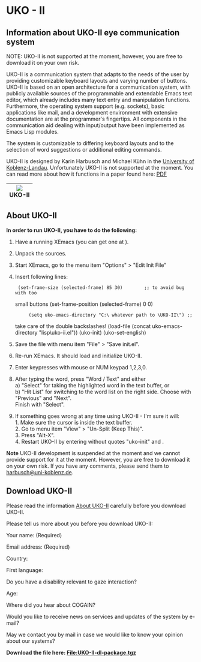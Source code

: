 

# UKO - II

##  Information about UKO-II eye communication system 

NOTE: UKO-II is not supported at the moment, however, you are free to download it on your own risk. 

UKO-II is a communication system that adapts to the needs of the user by providing customizable keyboard layouts and varying number of buttons. UKO-II is based on an open architecture for a communication system, with publicly available sources of the programmable and extendable Emacs text editor, which already includes many text entry and manipulation functions. Furthermore, the operating system support (e.g. sockets), basic applications like mail, and a development environment with extensive documentation are at the programmer's fingertips. All components in the communication aid dealing with input/output have been implemented as Emacs Lisp modules. 

The system is customizable to differing keyboard layouts and to the selection of word suggestions or additional editing commands. 

UKO-II is designed by Karin Harbusch and Michael Kühn in the [University of Koblenz-Landau][3]. Unfortunately UKO-II is not supported at the moment. You can read more about how it functions in a paper found here: [PDF][4]

|![][1]<br>UKO-II<br>|
|---|




##  About UKO-II 

**In order to run UKO-II, you have to do the following:**  

1. Have a running XEmacs (you can get one at ). 
2. Unpack the sources. 
3. Start XEmacs, go to the menu item "Options" > "Edit Init File" 
4. Insert following lines:  

    
    
        (set-frame-size (selected-frame) 85 30)        ;; to avoid bug with too
    small buttons
        (set-frame-position (selected-frame) 0 0)
    
    
            (setq uko-emacs-directory "C:\ whatever path to \UKO-II\") ;;
    take care of the double backslashes!
            (load-file (concat uko-emacs-directory "lisp\uko-ii.el"))
            (uko-init)
        (uko-set-english)
    

1. Save the file with menu item "File" > "Save init.el". 
2. Re-run XEmacs. It should load and initialize UKO-II. 
3. Enter keypresses with mouse or NUM keypad 1,2,3,0. 
4. After typing the word, press "Word / Text" and either  
a) "Select" for taking the highlighted word in the text buffer, or  
b) "Hit List" for switching to the word list on the right side. Choose with "Previous" and "Next".  
Finish with "Select". 
5. If something goes wrong at any time using UKO-II - I'm sure it will:  
1\. Make sure the cursor is inside the text buffer.  
2\. Go to menu item "View" > "Un-Split (Keep This)".  
3\. Press "Alt-X".  
4\. Restart UKO-II by entering without quotes "uko-init" and .  

**Note** UKO-II development is suspended at the moment and we cannot provide support for it at the moment. However, you are free to download it on your own risk. If you have any comments, please send them to [harbusch@uni-koblenz.de][5]. 

##  Download UKO-II 

Please read the information [About UKO-II][6] carefully before you download UKO-II. 

Please tell us more about you before you download UKO-II: 

Your name: (Required) 

Email address: (Required) 

Country: 

First language: 

Do you have a disability relevant to gaze interaction? 

Age: 

Where did you hear about COGAIN? 

Would you like to receive news on services and updates of the system by e-mail? 

May we contact you by mail in case we would like to know your opinion about our systems? 

  
**Download the file here: [File:UKO-II-dl-package.tgz][7]**

[1]: http://wiki.cogain.org/images/thumb/5/57/UKO-II.jpg/180px-UKO-II.jpg
[2]: http://wiki.cogain.org/skins/common/images/magnify-clip.png
[3]: http://www.uni-koblenz-landau.de/
[4]: http://www.uni-koblenz.de/~harbusch/harbusch-kuehn-eacl2003.pdf
[5]: mailto:harbusch%40uni-koblenz.de
[6]: http://wiki.cogain.org#About_UKO-II
[7]: http://wiki.cogain.org/index.php/File%3AUKO-II-dl-package.tgz "File:UKO-II-dl-package.tgz"

  
<!--stackedit_data:
eyJoaXN0b3J5IjpbMTI0MTMzMDM0Ml19
-->